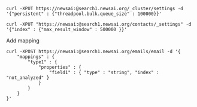 `curl -XPUT https://newsai:@search1.newsai.org/_cluster/settings -d '{"persistent" : {"threadpool.bulk.queue_size" : 100000}}'`

`curl -XPUT "https://newsai:@search1.newsai.org/contacts/_settings" -d '{"index" : {"max_result_window" : 500000 }}'`

Add mapping

```
curl -XPOST https://newsai:@search1.newsai.org/emails/email -d '{
    "mappings" : {
        "type1" : {
            "properties" : {
                "field1" : { "type" : "string", "index" : "not_analyzed" }
            }
        }
    }
}'
```
